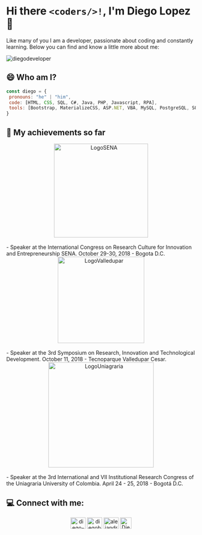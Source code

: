 # Hi there ```<coders/>!```, I'm Diego Lopez 👋
Like many of you I am a developer, passionate about coding and constantly learning. Below you can find and know a little more about me: 

![diegodeveloper](https://user-images.githubusercontent.com/71161274/127036575-b687d661-991e-4ef4-913f-429f2e4c1b3a.jpg)

 ## 😄 Who am I?
 ```js
 const diego = {
  pronouns: "he" | "him",
  code: [HTML, CSS, SQL, C#, Java, PHP, Javascript, RPA],
  tools: [Bootstrap, MaterializeCSS, ASP.NET, VBA, MySQL, PostgreSQL, SQLServer, JSF, React, JitBit],
 }
 ```
 ## 🥇 My achievements so far
 
<div align="center">
  <a href="https://www.sena.edu.co/es-co/Paginas/default.aspx" target="blank">
    <img align="center" src="https://sites.google.com/site/sennovacesge/_/rsrc/1472850546781/anuncios/SENA_SENNOVA.png" alt="LogoSENA" width="auto" height="250" />
  </a>
</div>
</br>
- Speaker at the International Congress on Research Culture for Innovation and Entrepreneurship SENA. October 29-30, 2018 - Bogota D.C.

<div align="center">
  <a href="http://senacesarcomunica.blogspot.com/2018/10/participa-en-el-iii-simposio-de.html" target="blank">
    <img align="center" src="https://2.bp.blogspot.com/-x9m-UbdI-4U/W7JKv4BAtEI/AAAAAAAADQ4/asEK63fGJN0gijlEHQaGGDQ_9wiUQKK6wCLcBGAs/s640/eento%2Btecnol%25C3%25B3gico%2Bcomm.jpg" alt="LogoValledupar" width="230" />
  </a>
</div>
</br>
- Speaker at the 3rd Symposium on Research, Innovation and Technological Development. October 11, 2018 - Tecnoparque Valledupar Cesar.


<div align="center">
  <a href="https://www.youtube.com/watch?v=fDyMV75gc5Q" target="blank">
    <img align="center" src="https://i.ytimg.com/vi/fDyMV75gc5Q/maxresdefault.jpg" alt="LogoUniagraria" width="auto" height="280" />
  </a>
</div>
</br>
- Speaker at the 3rd International and VII Institutional Research Congress of the Uniagraria University of Colombia. April 24 - 25, 2018 - Bogotá D.C.

## 💻 Connect with me:
<p align="center">
<a href="https://linkedin.com/in/diego-alejandro-barreto-lópez-4430b6185" target="blank">
  <img align="center" src="https://raw.githubusercontent.com/rahuldkjain/github-profile-readme-generator/master/src/images/icons/Social/linked-in-alt.svg"     alt="diego-alejandro-barreto-lópez-4430b6185" height="30" width="40" /></a>
<a href="https://fb.com/diegobarretoolopez" target="blank"><img align="center" src="https://raw.githubusercontent.com/rahuldkjain/github-profile-readme-generator/master/src/images/icons/Social/facebook.svg" alt="diegobarretoolopez" height="30" width="40" /></a>
<a href="https://instagram.com/alejandro_671" target="blank"><img align="center" src="https://raw.githubusercontent.com/rahuldkjain/github-profile-readme-generator/master/src/images/icons/Social/instagram.svg" alt="alejandro_671" height="30" width="40" /></a>
<a href="https://github.com/DiegoSoftwareDeveloper" target="blank"><img align="center" src="https://user-images.githubusercontent.com/71161274/127052802-11971af8-5728-45d2-b3c8-559e404f91c6.png" alt="DiegoSoftwareDeveloper" height="30" width="30" /></a>
</p>
